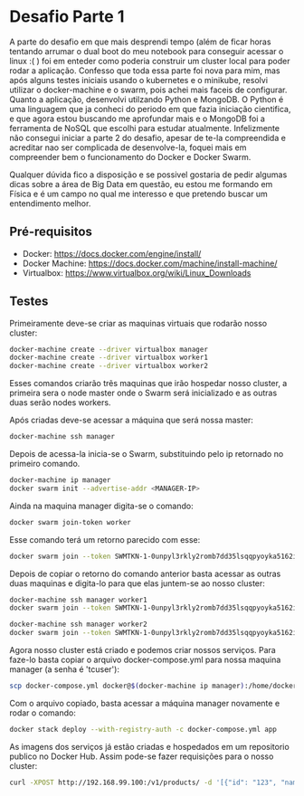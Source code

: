 # Desafio Parte 1

A parte do desafio em que mais desprendi tempo (além de ficar horas tentando arrumar o dual boot do meu notebook para conseguir acessar o linux :( ) foi em enteder como poderia construir um cluster local para poder rodar a aplicação. Confesso que toda essa parte foi nova para mim, mas após alguns testes iniciais usando o kubernetes e o minikube, resolvi utilizar o docker-machine e o swarm, pois achei mais faceis de configurar. Quanto a aplicação, desenvolvi utilzando Python e MongoDB. O Python é uma linguagem que ja conheci do periodo em que fazia iniciação cientifica, e que agora estou buscando me aprofundar mais e o MongoDB foi a ferramenta de NoSQL que escolhi para estudar atualmente. Infelizmente não consegui iniciar a parte 2 do desafio, apesar de te-la compreendida e acreditar nao ser complicada de desenvolve-la, foquei mais em compreender bem o funcionamento do Docker e Docker Swarm.

Qualquer dúvida fico a disposição e se possivel gostaria de pedir algumas dicas sobre a área de Big Data em questão, eu estou me formando em Física e é um campo no qual me interesso e que pretendo buscar um entendimento melhor.

## Pré-requisitos

- Docker: https://docs.docker.com/engine/install/
- Docker Machine: https://docs.docker.com/machine/install-machine/
- Virtualbox: https://www.virtualbox.org/wiki/Linux_Downloads

## Testes

Primeiramente deve-se criar as maquinas virtuais que rodarão nosso cluster:
```bash
docker-machine create --driver virtualbox manager
docker-machine create --driver virtualbox worker1
docker-machine create --driver virtualbox worker2
```
Esses comandos criarão trẽs maquinas que irão hospedar nosso cluster, a primeira sera o node master onde o Swarm será inicializado e as outras duas serão nodes workers.

Após criadas deve-se acessar a máquina que será nossa master:
```bash
docker-machine ssh manager

```
Depois de acessa-la inicia-se o Swarm, substituindo <MANAGER-IP> pelo ip retornado no primeiro comando.
```bash
docker-machine ip manager
docker swarm init --advertise-addr <MANAGER-IP>
```
Ainda na maquina manager digita-se o comando:
 ```bash
docker swarm join-token worker
```
Esse comando terá um retorno parecido com esse:
```bash
docker swarm join --token SWMTKN-1-0unpyl3rkly2romb7dd35lsqqpyoyka5162i0tt3um7b4lvjwd-638gmvjgct104hrcp7pvdti5t 192.168.99.100:2377
```
Depois de copiar o retorno do comando anterior basta acessar as outras duas maquinas e digita-lo para que elas juntem-se ao nosso cluster:
 ```bash
docker-machine ssh manager worker1
docker swarm join --token SWMTKN-1-0unpyl3rkly2romb7dd35lsqqpyoyka5162i0tt3um7b4lvjwd-638gmvjgct104hrcp7pvdti5t 192.168.99.100:2377

docker-machine ssh manager worker2
docker swarm join --token SWMTKN-1-0unpyl3rkly2romb7dd35lsqqpyoyka5162i0tt3um7b4lvjwd-638gmvjgct104hrcp7pvdti5t 192.168.99.100:2377
```

Agora nosso cluster está criado e podemos criar nossos serviços. Para faze-lo basta copiar o arquivo docker-compose.yml para nossa maquina manager (a senha é 'tcuser'):
 ```bash
 scp docker-compose.yml docker@$(docker-machine ip manager):/home/docker/
 ```

 Com o arquivo copiado, basta acessar a máquina manager novamente e rodar o comando:
```bash
docker stack deploy --with-registry-auth -c docker-compose.yml app
```

As imagens dos serviços já estão criadas e hospedados em um repositorio publico no Docker Hub.
Assim pode-se fazer requisições para o nosso cluster:
```bash
curl -XPOST http://192.168.99.100:/v1/products/ -d '[{"id": "123", "name": "mesa"}]'
```
